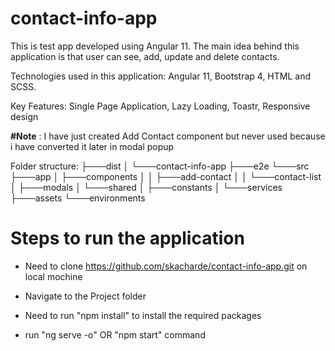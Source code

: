 # contact-info-app
This is test app developed using Angular 11. The main idea behind this application is that user can see, add, update and delete contacts.

Technologies used in this application: Angular 11, Bootstrap 4, HTML and SCSS.

Key Features: Single Page Application, Lazy Loading, Toastr, Responsive design

**#Note** :  I have just created Add Contact component but never used because i have converted it later in modal popup

Folder structure:
├───dist
│   └───contact-info-app
├───e2e
└───src
    ├───app
    │   ├───components
    │   │   ├───add-contact
    │   │   └───contact-list
    │   ├───modals
    │   └───shared
    │       ├───constants
    │       └───services
    ├───assets
    └───environments

# Steps to run the application 

- Need to clone https://github.com/skacharde/contact-info-app.git on local mochine

- Navigate to the Project folder

- Need to run "npm install" to install the required packages

- run "ng serve -o" OR "npm start" command   
	
